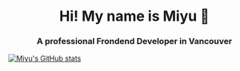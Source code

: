 <h1 align="center">Hi! My name is Miyu 👋</h1>
<h3 align="center">A professional Frondend Developer in Vancouver</h3>


[![Miyu's GitHub stats](https://github-readme-stats.vercel.app/api?username=Smiyu-web&theme=calm)](https://github.com/Smiyu-web/github-readme-stats)
